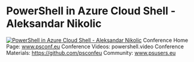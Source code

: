 ﻿# PowerShell in Azure Cloud Shell - Aleksandar Nikolic

[![PowerShell in Azure Cloud Shell - Aleksandar Nikolic](https://i2.ytimg.com/vi/iROK_SHxqbM/hqdefault.jpg "PowerShell in Azure Cloud Shell - Aleksandar Nikolic")](https://www.youtube.com/watch?v=iROK_SHxqbM)
Conference Home Page: www.psconf.eu
Conference Videos: powershell.video
Conference Materials: https://github.com/psconfeu
Community: www.psusers.eu


